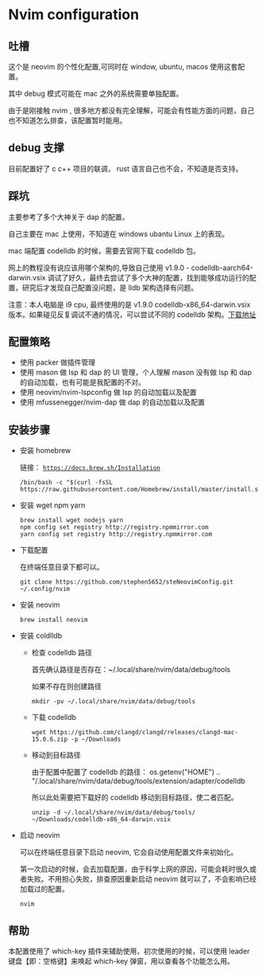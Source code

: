 # Nvim configuration

## 吐槽

这个是 neovim 的个性化配置,可同时在 window, ubuntu, macos 使用这套配置。

其中 debug 模式可能在 mac 之外的系统需要单独配置。

由于是刚接触 nvim , 很多地方都没有完全理解，可能会有性能方面的问题，自己也不知道怎么排查，该配置暂时能用。

## debug 支撑

目前配置好了 c c++ 项目的联调， rust 语言自己也不会，不知道是否支持。

## 踩坑

主要参考了多个大神关于 dap 的配置。

自己主要在 mac 上使用，不知道在 windows ubantu Linux 上的表现。

mac 端配置 codelldb 的时候，需要去官网下载 codelldb 包。

网上的教程没有说应该用哪个架构的,导致自己使用 v1.9.0 - codelldb-aarch64-darwin.vsix
调试了好久，最终去尝试了多个大神的配置，找到能够成功运行的配置，研究后才发现自己配置没问题，是 lldb 架构选择有问题。

注意：本人电脑是 i9 cpu, 最终使用的是 v1.9.0 codelldb-x86_64-darwin.vsix 版本。如果碰见反复调试不通的情况，可以尝试不同的 codelldb 架构。[下载地址](https://github.com/vadimcn/codelldb/releases)

## 配置策略

- 使用 packer 做插件管理
- 使用 mason 做 lsp 和 dap 的 UI 管理，个人理解 mason 没有做 lsp 和 dap 的自动加载，也有可能是我配置的不对。
- 使用 neovim/nvim-lspconfig 做 lsp 的自动加载以及配置
- 使用 mfussenegger/nvim-dap 做 dap 的自动加载以及配置

## 安装步骤

- 安装 homebrew

  链接： [`https://docs.brew.sh/Installation`](https://docs.brew.sh/Installation)

  ```shell
  /bin/bash -c "$(curl -fsSL https://raw.githubusercontent.com/Homebrew/install/master/install.sh)"
  ```

- 安装 wget npm yarn

  ```shell
  brew install wget nodejs yarn
  npm config set registry http://registry.npmmirror.com
  yarn config set registry http://registry.npmmirror.com
  ```

- 下载配置

  在终端任意目录下都可以。

  ```shell
  git clone https://github.com/stephen5652/steNeovimConfig.git  ~/.config/nvim
  ```

- 安装 neovim

  ```shell
  brew install neovim
  ```

- 安装 coldlldb

  - 检查 codelldb 路径

    首先确认路径是否存在：~/.local/share/nvim/data/debug/tools

    如果不存在则创建路径

    ```shell
    mkdir -pv ~/.local/share/nvim/data/debug/tools
    ```

  - 下载 codelldb

    ```shell
    wget https://github.com/clangd/clangd/releases/clangd-mac-15.0.6.zip -p ~/Downloads
    ```

  - 移动到目标路径

    由于配置中配置了 codelldb 的路径： os.getenv("HOME") .. "/.local/share/nvim/data/debug/tools/extension/adapter/codelldb

    所以此处需要把下载好的 codelldb 移动到目标路径，使二者匹配。

    ```shell
    unzip -d ~/.local/share/nvim/data/debug/tools/ ~/Downloads/codelldb-x86_64-darwin.vsix
    ```

- 启动 neovim

  可以在终端任意目录下启动 neovim, 它会自动使用配置文件来初始化。

  第一次启动的时候，会去加载配置，由于科学上网的原因，可能会耗时很久或者失败。不用担心失败，排查原因重新启动 neovim 就可以了，不会影响已经加载过的配置。

  ```shell
  nvim
  ```

## 帮助

本配置使用了 which-key 插件来辅助使用，初次使用的时候，可以使用 leader 键盘【即：空格键】来唤起 which-key 弹窗，用以查看各个功能怎么用。
